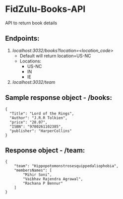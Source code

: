 # FidZulu-Books-API
API to return book details

## Endpoints:
1. *localhost:3032/books?location=<location_code>*
   - Default will return location=US-NC
   - Locations:
      - US-NC
      - IN
      - IE
2. *localhost:3032/team*

## Sample response object - /books:
```
{
  "Title": "Lord of the Rings",
  "Author": "J.R.R Tolkien",
  "price": "28.07",
  "ISBN": "9780261102385",
  "publisher": "HarperCollins"
}
```

## Response object - /team:
```
{
    "team": "Hippopotomonstrosesquippedaliophobia",
    "membersNames": [
        "Mihir Soni",
        "Vaibhav Rajendra Agrawal",
        "Rachana P Bennur"
    ]
}
```
